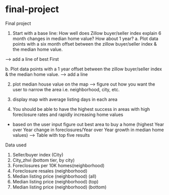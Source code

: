# final-project
Final project

1. Start with a base line: How well does Zillow buyer/seller index explain 6 month changes in median home value? How about 1 year?
a. Plot data points with a six month offset between the zillow buyer/seller index & the median home value.

--> add a line of best First

b. Plot data points with a 1 year offset between the zillow buyer/seller index & the median home value.
--> add a line

2. plot median house value on the map
  --> figure out how you want the user to narrow the area i.e. neighborhood, city, etc.

3. display map with average listing days in each area

3.	You should be able to have the highest success in areas with high foreclosure rates and  rapidly increasing home values
- based on the user input figure out best area to buy a home (highest Year over Year change in foreclosures/Year over Year growth in median home values)
-->	Table with top five results

Data used
1)	Seller/buyer index (City)
2)	City_zhvi (bottom tier, by city)
3)	Foreclosures per 10K homes(neighborhood)
4)	Foreclosure resales (neighborhood)
5)	Median listing price (neighborhood) (all)
6)	Median listing price (neighborhood) (top)
7)	Median listing price (neighborhood) (bottom)
